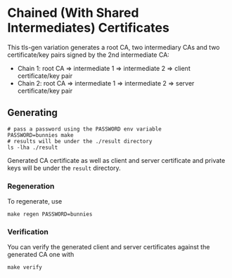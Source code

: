 # Chained (With Shared Intermediates) Certificates

This tls-gen variation generates a root CA,
two intermediary CAs and two certificate/key pairs signed by
the 2nd intermediate CA:

 * Chain 1: root CA => intermediate 1 => intermediate 2 => client certificate/key pair
 * Chain 2: root CA => intermediate 1 => intermediate 2 => server certificate/key pair

## Generating

    # pass a password using the PASSWORD env variable
    PASSWORD=bunnies make
    # results will be under the ./result directory
    ls -lha ./result

Generated CA certificate as well as client and server certificate and private keys will be
under the `result` directory.

### Regeneration

To regenerate, use

    make regen PASSWORD=bunnies

### Verification

You can verify the generated client and server certificates against the generated CA one with

    make verify

